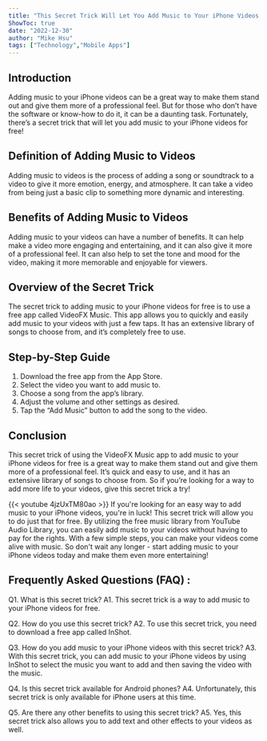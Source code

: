 ```yaml
---
title: "This Secret Trick Will Let You Add Music to Your iPhone Videos for FREE!"
ShowToc: true 
date: "2022-12-30"
author: "Mike Hsu" 
tags: ["Technology","Mobile Apps"]
---
```

## Introduction 
Adding music to your iPhone videos can be a great way to make them stand out and give them more of a professional feel. But for those who don’t have the software or know-how to do it, it can be a daunting task. Fortunately, there’s a secret trick that will let you add music to your iPhone videos for free! 

## Definition of Adding Music to Videos
Adding music to videos is the process of adding a song or soundtrack to a video to give it more emotion, energy, and atmosphere. It can take a video from being just a basic clip to something more dynamic and interesting.

## Benefits of Adding Music to Videos
Adding music to your videos can have a number of benefits. It can help make a video more engaging and entertaining, and it can also give it more of a professional feel. It can also help to set the tone and mood for the video, making it more memorable and enjoyable for viewers.

## Overview of the Secret Trick
The secret trick to adding music to your iPhone videos for free is to use a free app called VideoFX Music. This app allows you to quickly and easily add music to your videos with just a few taps. It has an extensive library of songs to choose from, and it’s completely free to use.

## Step-by-Step Guide
1. Download the free app from the App Store.
2. Select the video you want to add music to.
3. Choose a song from the app’s library.
4. Adjust the volume and other settings as desired.
5. Tap the “Add Music” button to add the song to the video.

## Conclusion
This secret trick of using the VideoFX Music app to add music to your iPhone videos for free is a great way to make them stand out and give them more of a professional feel. It’s quick and easy to use, and it has an extensive library of songs to choose from. So if you’re looking for a way to add more life to your videos, give this secret trick a try!

{{< youtube 4jzUxTM80ao >}} 
If you're looking for an easy way to add music to your iPhone videos, you're in luck! This secret trick will allow you to do just that for free. By utilizing the free music library from YouTube Audio Library, you can easily add music to your videos without having to pay for the rights. With a few simple steps, you can make your videos come alive with music. So don't wait any longer - start adding music to your iPhone videos today and make them even more entertaining!

## Frequently Asked Questions (FAQ) :
Q1. What is this secret trick?
A1. This secret trick is a way to add music to your iPhone videos for free.

Q2. How do you use this secret trick?
A2. To use this secret trick, you need to download a free app called InShot.

Q3. How do you add music to your iPhone videos with this secret trick?
A3. With this secret trick, you can add music to your iPhone videos by using InShot to select the music you want to add and then saving the video with the music.

Q4. Is this secret trick available for Android phones?
A4. Unfortunately, this secret trick is only available for iPhone users at this time.

Q5. Are there any other benefits to using this secret trick?
A5. Yes, this secret trick also allows you to add text and other effects to your videos as well.


